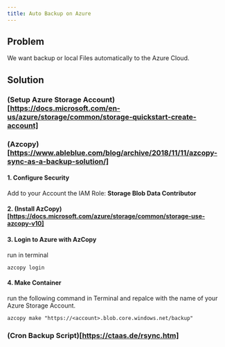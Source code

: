 ```yaml
---
title: Auto Backup on Azure
---
```


## Problem
We want backup or local Files automatically to the Azure Cloud. 

## Solution

### (Setup Azure Storage Account)[https://docs.microsoft.com/en-us/azure/storage/common/storage-quickstart-create-account]

### (Azcopy)[https://www.ableblue.com/blog/archive/2018/11/11/azcopy-sync-as-a-backup-solution/]

#### 1. Configure Security
Add to your Account the IAM Role: **Storage Blob Data Contributor**

#### 2. (Install AzCopy)[https://docs.microsoft.com/azure/storage/common/storage-use-azcopy-v10]

#### 3. Login to Azure with AzCopy 
run in terminal

    azcopy login

#### 4. Make Container
run the following command in Terminal and repalce <account> with the name of your Azure Storage Account. 

    azcopy make "https://<account>.blob.core.windows.net/backup"


### (Cron Backup Script)[https://ctaas.de/rsync.htm]
